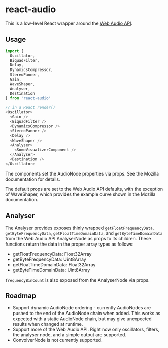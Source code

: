 # react-audio

This is a low-level React wrapper around the [Web Audio API](https://developer.mozilla.org/en-US/docs/Web/API/Web_Audio_API).

## Usage
```javascript
import { 
  Oscillator,
  BiquadFilter,
  Delay,
  DynamicsCompressor,
  StereoPanner,
  Gain,
  WaveShaper,
  Analyser,
  Destination
} from 'react-audio'

// in a React render()
<Oscillator>
  <Gain />
  <BiquadFilter />
  <DynamicsCompressor />
  <StereoPanner />
  <Delay />
  <WaveShaper />
  <Analyser>
    <SomeVisualizerComponent />
  </Analyser>
  <Destination />
</Oscillator>
```
The components set the AudioNode properties via props. See the Mozilla documentation for details.

The default props are set to the Web Audio API defaults, with the exception of WaveShaper, which provides the example curve shown in the Mozilla documentation.

## Analyser
The Analyser provides exposes thinly wrapped ``getFloatFrequencyData``, ``getByteFrequencyData``, ``getFloatTimeDomainData``, and ``getByteTimeDomainData`` from the Web Audio API AnalyserNode as props to its children. These functions return the data in the proper array types as follows:

* getFloatFrequencyData: Float32Array
* getByteFrequencyData: Uint8Array
* getFloatTimeDomainData: Float32Array
* getByteTimeDomainData: Uint8Array

``frequencyBinCount`` is also exposed from the AnalyserNode via props.

## Roadmap

* Support dynamic AudioNode ordering - currently AudioNodes are pushed to the end of the AudioNode chain when added. This works as expected with a static AudioNode chain, but may give unexpected results when changed at runtime.
* Support more of the Web Audio API. Right now only oscillators, filters, the analyser node, and a simple output are supported.
* ConvolverNode is not currently supported.